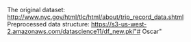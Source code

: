 The original dataset: http://www.nyc.gov/html/tlc/html/about/trip_record_data.shtml  
Preprocessed data structure: https://s3-us-west-2.amazonaws.com/datascience11/df_new.pkl"# Oscar" 
